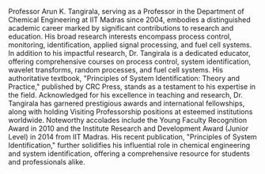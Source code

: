 Professor Arun K. Tangirala, serving as a Professor in the Department of Chemical Engineering at IIT Madras since 2004, embodies a distinguished academic career marked by significant contributions to research and education. His broad research interests encompass process control, monitoring, identification, applied signal processing, and fuel cell systems. In addition to his impactful research, Dr. Tangirala is a dedicated educator, offering comprehensive courses on process control, system identification, wavelet transforms, random processes, and fuel cell systems. His authoritative textbook, "Principles of System Identification: Theory and Practice," published by CRC Press, stands as a testament to his expertise in the field. Acknowledged for his excellence in teaching and research, Dr. Tangirala has garnered prestigious awards and international fellowships, along with holding Visiting Professorship positions at esteemed institutions worldwide. Noteworthy accolades include the Young Faculty Recognition Award in 2010 and the Institute Research and Development Award (Junior Level) in 2014 from IIT Madras. His recent publication, "Principles of System Identification," further solidifies his influential role in chemical engineering and system identification, offering a comprehensive resource for students and professionals alike.